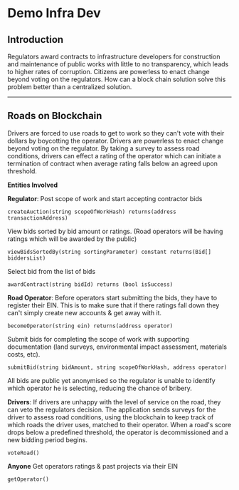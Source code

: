 Demo Infra Dev
=============

Introduction
-----------------
Regulators award contracts to infrastructure developers for construction and maintenance of public works with little to no transparency, which leads to higher rates of corruption. Citizens are powerless to enact change beyond voting on the regulators.  How can a block chain solution solve this problem better than a centralized solution.

-------------------------------------------------------------------------------------

Roads on Blockchain
-----------------------------

Drivers are forced to use roads to get to work so they can't vote with their dollars by boycotting the operator. Drivers are powerless to enact change beyond voting on the regulator.  By taking a survey to assess road conditions, drivers can effect a rating of the operator which can initiate a termination of contract when average rating falls below an agreed upon threshold.

**Entities Involved**

**Regulator**:
Post scope of work and start accepting contractor bids
```
createAuction(string scopeOfWorkHash) returns(address transactionAddress)
```
View bids sorted by bid amount or ratings. (Road operators will be having ratings which will be awarded by the public)
```
viewBidsSortedBy(string sortingParameter) constant returns(Bid[] biddersList)
```
Select bid from the list of bids
```
awardContract(string bidId) returns (bool isSuccess)
```   

**Road Operator**:
Before operators start submitting the bids, they have to register their EIN. This is to make sure that if there ratings fall down they can't simply create new accounts & get away with it.
```
becomeOperator(string ein) returns(address operator)
```

Submit bids for completing the scope of work with supporting documentation (land surveys, environmental impact assessment, materials costs, etc).
```
submitBid(string bidAmount, string scopeOfWorkHash, address operator)
```
All bids are public yet anonymised so the regulator is unable to identify which operator he is selecting, reducing the chance of bribery.

**Drivers**:
If drivers are unhappy with the level of service on the road, they can veto the regulators decision.
The application sends surveys for the driver to assess road conditions, using the blockchain to keep track of which roads the driver uses, matched to their operator. When a road's score drops below a predefined threshold, the operator is decommissioned and a new bidding period begins.
```
voteRoad()
```

**Anyone**
Get operators ratings & past projects via their EIN
```
getOperator()
```

